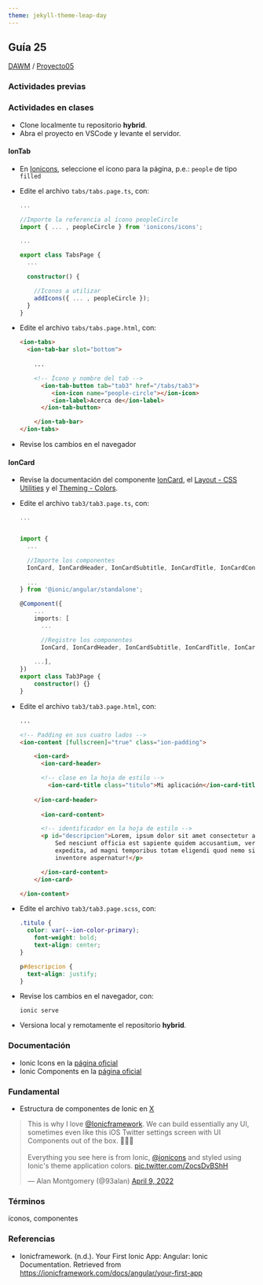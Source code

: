 ```yaml
---
theme: jekyll-theme-leap-day
---
```


## Guía 25

[DAWM](/DAWM/) / [Proyecto05](/DAWM/proyectos/2024/proyecto05)

### Actividades previas


### Actividades en clases

* Clone localmente tu repositorio **hybrid**.
* Abra el proyecto en VSCode y levante el servidor.

#### IonTab

* En [Ionicons](https://ionic.io/ionicons), seleccione el ícono para la página, p.e.: `people` de tipo `filled`

* Edite el archivo `tabs/tabs.page.ts`, con:

  ```typescript
  ...

  //Importe la referencia al ícono peopleCircle
  import { ... , peopleCircle } from 'ionicons/icons';

  ...

  export class TabsPage {
    ...

    constructor() {

      //Iconos a utilizar
      addIcons({ ... , peopleCircle });
    }
  }
  ```

* Edite el archivo `tabs/tabs.page.html`, con:

  ```html
  <ion-tabs>
  	<ion-tab-bar slot="bottom">
  		
      ...

      <!-- Ícono y nombre del tab -->
	    <ion-tab-button tab="tab3" href="/tabs/tab3">
	       <ion-icon name="people-circle"></ion-icon>
	       <ion-label>Acerca de</ion-label>
	    </ion-tab-button>

	  </ion-tab-bar>
  </ion-tabs>
  ```

* Revise los cambios en el navegador

#### IonCard

* Revise la documentación del componente [IonCard](https://ionicframework.com/docs/api/card), el [Layout - CSS Utilities](https://ionicframework.com/docs/layout/css-utilities#element-padding) y el [Theming - Colors](https://ionicframework.com/docs/theming/colors#adding-colors).

* Edite el archivo `tab3/tab3.page.ts`, con:
  
  ```typescript
  ...

  
  import { 
  	...  

    //Importe los componentes
    IonCard, IonCardHeader, IonCardSubtitle, IonCardTitle, IonCardContent,
    
    ... 
  } from '@ionic/angular/standalone';

  @Component({
	  ...
	  imports: [
	    ... 

	    //Registre los componentes
	    IonCard, IonCardHeader, IonCardSubtitle, IonCardTitle, IonCardContent,
	    
      ...],
  })
  export class Tab3Page {
	  constructor() {}
  }
  ```

* Edite el archivo `tab3/tab3.page.html`, con:

  ```html
  ...

  <!-- Padding en sus cuatro lados -->
  <ion-content [fullscreen]="true" class="ion-padding">

	  <ion-card>
	    <ion-card-header>

        <!-- clase en la hoja de estilo -->
	      <ion-card-title class="titulo">Mi aplicación</ion-card-title>
	    
      </ion-card-header>
	  
	    <ion-card-content>

        <!-- identificador en la hoja de estilo -->
        <p id="descripcion">Lorem, ipsum dolor sit amet consectetur adipisicing elit. 
	        Sed nesciunt officia est sapiente quidem accusantium, veritatis perferendis 
	        expedita, ad magni temporibus totam eligendi quod nemo sit eveniet, odit 
	        inventore aspernatur!</p>

	    </ion-card-content>
	  </ion-card>

  </ion-content>
  ```

* Edite el archivo `tab3/tab3.page.scss`, con:

  ```css
  .titulo {
  	color: var(--ion-color-primary);
      font-weight: bold;
      text-align: center;
  }

  p#descripcion {
  	text-align: justify;
  }
  ```

* Revise los cambios en el navegador, con:

  ```command
  ionic serve
  ```

* Versiona local y remotamente el repositorio **hybrid**.

### Documentación

* Ionic Icons en la [página oficial](https://ionic.io/ionicons)
* Ionic Components en la [página oficial](https://ionicframework.com/docs/components)

### Fundamental

* Estructura de componentes de Ionic en [X](https://twitter.com/93alan/status/1512587338962116611)

<blockquote class="twitter-tweet" data-media-max-width="560"><p lang="en" dir="ltr">This is why I love <a href="https://twitter.com/Ionicframework?ref_src=twsrc%5Etfw">@Ionicframework</a>. We can build essentially any UI, sometimes even like this iOS Twitter settings screen with UI Components out of the box. 👨🏼‍🔧<br><br>Everything you see here is from Ionic, <a href="https://twitter.com/ionicons?ref_src=twsrc%5Etfw">@ionicons</a> and styled using Ionic&#39;s theme application colors. <a href="https://t.co/ZocsDvBShH">pic.twitter.com/ZocsDvBShH</a></p>&mdash; Alan Montgomery (@93alan) <a href="https://twitter.com/93alan/status/1512587338962116611?ref_src=twsrc%5Etfw">April 9, 2022</a></blockquote> <script async src="https://platform.twitter.com/widgets.js" charset="utf-8"></script>

### Términos

íconos, componentes

### Referencias

* Ionicframework. (n.d.). Your First Ionic App: Angular: Ionic Documentation. Retrieved from https://ionicframework.com/docs/angular/your-first-app